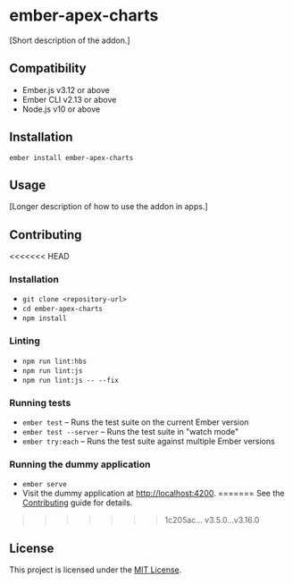 ember-apex-charts
==============================================================================

[Short description of the addon.]


Compatibility
------------------------------------------------------------------------------

* Ember.js v3.12 or above
* Ember CLI v2.13 or above
* Node.js v10 or above


Installation
------------------------------------------------------------------------------

```
ember install ember-apex-charts
```


Usage
------------------------------------------------------------------------------

[Longer description of how to use the addon in apps.]


Contributing
------------------------------------------------------------------------------

<<<<<<< HEAD
### Installation

* `git clone <repository-url>`
* `cd ember-apex-charts`
* `npm install`

### Linting

* `npm run lint:hbs`
* `npm run lint:js`
* `npm run lint:js -- --fix`

### Running tests

* `ember test` – Runs the test suite on the current Ember version
* `ember test --server` – Runs the test suite in "watch mode"
* `ember try:each` – Runs the test suite against multiple Ember versions

### Running the dummy application

* `ember serve`
* Visit the dummy application at [http://localhost:4200](http://localhost:4200).
=======
See the [Contributing](CONTRIBUTING.md) guide for details.
>>>>>>> 1c205ac... v3.5.0...v3.16.0


License
------------------------------------------------------------------------------

This project is licensed under the [MIT License](LICENSE.md).
